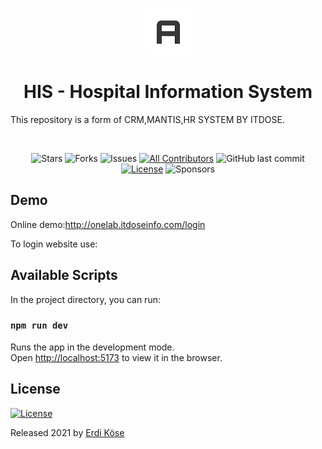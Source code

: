 <p align="center" style="margin-bottom: 32px">
  <a href="https://erdkse.com" >
    <img src="https://raw.githubusercontent.com/erdkse/adminlte-3-react/main/public/img/logo.png" alt="AdminLTE logo" width="75" height="75">
  </a>
</p>

<h1 align="center">HIS - Hospital Information System</h1>

<p>
  This repository is a form of CRM,MANTIS,HR SYSTEM BY ITDOSE. 
</p>
<br>

<span align="center">

![Stars](https://img.shields.io/github/stars/erdkse/adminlte-3-react?style=flat-square)
![Forks](https://img.shields.io/github/forks/erdkse/adminlte-3-react?style=flat-square)
![Issues](https://img.shields.io/github/issues/erdkse/adminlte-3-react?style=flat-square)
[![All Contributors](https://img.shields.io/badge/all_contributors-5-green.svg?style=flat-square)](#contributors-)
![GitHub last commit](https://img.shields.io/github/last-commit/erdkse/adminlte-3-react.svg)
[![License](https://img.shields.io/github/license/erdkse/adminlte-3-react.svg)](LICENSE)
![Sponsors](https://img.shields.io/github/sponsors/erdkse.svg)

</span>

## Demo

Online demo:http://onelab.itdoseinfo.com/login

To login website use:

<!-- `username:` admin@example.com<br />
`password:` admin<br /> -->

## Available Scripts

In the project directory, you can run:

### `npm run dev`

Runs the app in the development mode.<br />
Open [http://localhost:5173](http://localhost:5173) to view it in the browser.

## License

[![License](https://img.shields.io/github/license/erdkse/adminlte-3-react.svg)](/LICENSE)

Released 2021 by [Erdi Köse](https://erdkse.com)
